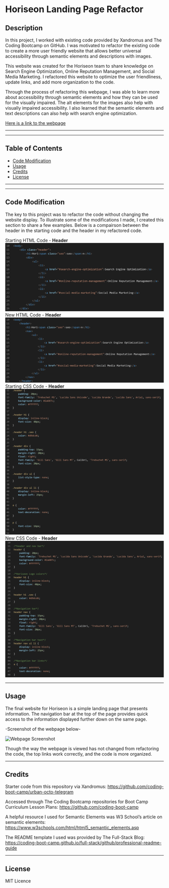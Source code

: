 # Horiseon Landing Page Refactor

## Description

In this project, I worked with existing code provided by Xandromus and The Coding Bootcamp on GitHub. I was motivated to refactor the existing code to create a more user friendly website that allows better universal accessibility through semantic elements and descriptions with images.

This website was created for the Horiseon team to share knowledge on Search Engine Optimization, Online Reputation Management, and Social Media Marketing. I refactored this website to optimize the user friendliness, update links, and add more organization to the code.

Through the process of refactoring this webpage, I was able to learn more about accessibility through semantic elements and how they can be used for the visually impaired. The alt elements for the images also help with visually impaired accessibility. I also learned that the semantic elements and text descriptions can also help with search engine optimization.

[Here is a link to the webpage](https://sarah-paterson.github.io/Horiseon-Refactor/)

---
---

## Table of Contents

- [Code Modification](#code-modification)
- [Usage](#usage)
- [Credits](#credits)
- [License](#license)

---
---

## Code Modification

The key to this project was to refactor the code without changing the website display. To illustrate some of the modifications I made, I created this section to share a few examples. Below is a compairson between the header in the starting code and the header in my refactored code.
    
Starting HTML Code - **Header**
![Starting HTML Code Screenshot](assets/images/Starting%20HTML%20Code.png "Starting HTML Screenshot")
New HTML Code - **Header**
![New HTML Code Screenshot](assets/images/NEW%20HTML%20code.png "New HTML Screenshot")
Starting CSS Code - **Header**
![Starting CSS Code Screenshot](assets/images/Starting%20CSS%20Code.png "Starting CSS Screenshot")
New CSS Code - **Header**
![New CSS Code Screenshot](assets/images/NEW%20CSS%20code.png "New CSS Screenshot")

---

## Usage

The final website for Horiseon is a simple landing page that presents information. The navigation bar at the top of the page provides quick access to the information displayed further down on the same page.

-Screenshot of the webpage below-

![Webpage Screenshot](assets/images/Horiseon%20Webpage.png "Webpage Screenshot")

Though the way the webpage is viewed has not changed from refactoring the code, the top links work correctly, and the code is more organized.

---

## Credits
Starter code from this repository via Xandromus: https://github.com/coding-boot-camp/urban-octo-telegram

Accessed through The Coding Bootcamp repositories for Boot Camp Curriculum Lesson Plans: https://github.com/coding-boot-camp

A helpful resource I used for Semantic Elements was W3 School’s article on semantic elements: https://www.w3schools.com/html/html5_semantic_elements.asp

The README template I used was provided by The Full-Stack Blog: https://coding-boot-camp.github.io/full-stack/github/professional-readme-guide

---

## License
MIT Licence

